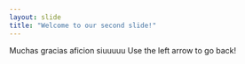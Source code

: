 ```yaml
---
layout: slide
title: "Welcome to our second slide!"
---
```

Muchas gracias aficion siuuuuu
Use the left arrow to go back!
